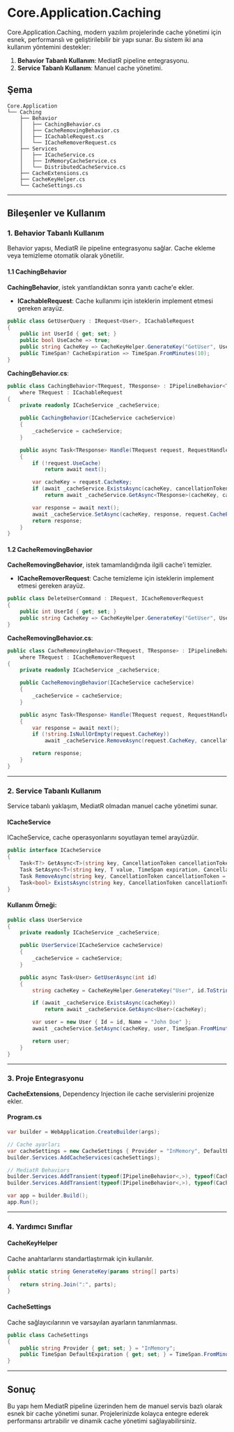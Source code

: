 ﻿# Core.Application.Caching

Core.Application.Caching, modern yazılım projelerinde cache yönetimi için esnek, performanslı ve geliştirilebilir bir yapı sunar.
Bu sistem iki ana kullanım yöntemini destekler:
1. **Behavior Tabanlı Kullanım**: MediatR pipeline entegrasyonu.
2. **Service Tabanlı Kullanım**: Manuel cache yönetimi.

## Şema
```
Core.Application
└── Caching
    ├── Behavior
    │   ├── CachingBehavior.cs
    │   ├── CacheRemovingBehavior.cs
    │   ├── ICachableRequest.cs
    │   └── ICacheRemoverRequest.cs
    ├── Services
    │   ├── ICacheService.cs
    │   ├── InMemoryCacheService.cs
    │   └── DistributedCacheService.cs
    ├── CacheExtensions.cs
    ├── CacheKeyHelper.cs
    └── CacheSettings.cs
```

---

## Bileşenler ve Kullanım

### 1. Behavior Tabanlı Kullanım
Behavior yapısı, MediatR ile pipeline entegrasyonu sağlar. Cache ekleme veya temizleme otomatik olarak yönetilir.

#### 1.1 CachingBehavior
**CachingBehavior**, istek yanıtlandıktan sonra yanıtı cache'e ekler.

- **ICachableRequest**: Cache kullanımı için isteklerin implement etmesi gereken arayüz.

```csharp
public class GetUserQuery : IRequest<User>, ICachableRequest
{
    public int UserId { get; set; }
    public bool UseCache => true;
    public string CacheKey => CacheKeyHelper.GenerateKey("GetUser", UserId.ToString());
    public TimeSpan? CacheExpiration => TimeSpan.FromMinutes(10);
}
```

**CachingBehavior.cs**:
```csharp
public class CachingBehavior<TRequest, TResponse> : IPipelineBehavior<TRequest, TResponse>
    where TRequest : ICachableRequest
{
    private readonly ICacheService _cacheService;

    public CachingBehavior(ICacheService cacheService)
    {
        _cacheService = cacheService;
    }

    public async Task<TResponse> Handle(TRequest request, RequestHandlerDelegate<TResponse> next, CancellationToken cancellationToken)
    {
        if (!request.UseCache)
            return await next();

        var cacheKey = request.CacheKey;
        if (await _cacheService.ExistsAsync(cacheKey, cancellationToken))
            return await _cacheService.GetAsync<TResponse>(cacheKey, cancellationToken);

        var response = await next();
        await _cacheService.SetAsync(cacheKey, response, request.CacheExpiration ?? TimeSpan.FromMinutes(30), cancellationToken);
        return response;
    }
}
```

#### 1.2 CacheRemovingBehavior
**CacheRemovingBehavior**, istek tamamlandığında ilgili cache'i temizler.

- **ICacheRemoverRequest**: Cache temizleme için isteklerin implement etmesi gereken arayüz.

```csharp
public class DeleteUserCommand : IRequest, ICacheRemoverRequest
{
    public int UserId { get; set; }
    public string CacheKey => CacheKeyHelper.GenerateKey("GetUser", UserId.ToString());
}
```

**CacheRemovingBehavior.cs**:
```csharp
public class CacheRemovingBehavior<TRequest, TResponse> : IPipelineBehavior<TRequest, TResponse>
    where TRequest : ICacheRemoverRequest
{
    private readonly ICacheService _cacheService;

    public CacheRemovingBehavior(ICacheService cacheService)
    {
        _cacheService = cacheService;
    }

    public async Task<TResponse> Handle(TRequest request, RequestHandlerDelegate<TResponse> next, CancellationToken cancellationToken)
    {
        var response = await next();
        if (!string.IsNullOrEmpty(request.CacheKey))
            await _cacheService.RemoveAsync(request.CacheKey, cancellationToken);

        return response;
    }
}
```

---

### 2. Service Tabanlı Kullanım
Service tabanlı yaklaşım, MediatR olmadan manuel cache yönetimi sunar.

#### ICacheService
ICacheService, cache operasyonlarını soyutlayan temel arayüzdür.
```csharp
public interface ICacheService
{
    Task<T?> GetAsync<T>(string key, CancellationToken cancellationToken = default);
    Task SetAsync<T>(string key, T value, TimeSpan expiration, CancellationToken cancellationToken = default);
    Task RemoveAsync(string key, CancellationToken cancellationToken = default);
    Task<bool> ExistsAsync(string key, CancellationToken cancellationToken = default);
}
```

#### Kullanım Örneği:

```csharp
public class UserService
{
    private readonly ICacheService _cacheService;

    public UserService(ICacheService cacheService)
    {
        _cacheService = cacheService;
    }

    public async Task<User> GetUserAsync(int id)
    {
        string cacheKey = CacheKeyHelper.GenerateKey("User", id.ToString());

        if (await _cacheService.ExistsAsync(cacheKey))
            return await _cacheService.GetAsync<User>(cacheKey);

        var user = new User { Id = id, Name = "John Doe" };
        await _cacheService.SetAsync(cacheKey, user, TimeSpan.FromMinutes(10));

        return user;
    }
}
```

---

### 3. Proje Entegrasyonu
**CacheExtensions**, Dependency Injection ile cache servislerini projenize ekler.

#### Program.cs
```csharp
var builder = WebApplication.CreateBuilder(args);

// Cache ayarları
var cacheSettings = new CacheSettings { Provider = "InMemory", DefaultExpiration = TimeSpan.FromMinutes(30) };
builder.Services.AddCacheServices(cacheSettings);

// MediatR Behaviors
builder.Services.AddTransient(typeof(IPipelineBehavior<,>), typeof(CachingBehavior<,>));
builder.Services.AddTransient(typeof(IPipelineBehavior<,>), typeof(CacheRemovingBehavior<,>));

var app = builder.Build();
app.Run();
```

---

### 4. Yardımcı Sınıflar

#### CacheKeyHelper
Cache anahtarlarını standartlaştırmak için kullanılır.
```csharp
public static string GenerateKey(params string[] parts)
{
    return string.Join(":", parts);
}
```

#### CacheSettings
Cache sağlayıcılarının ve varsayılan ayarların tanımlanması.
```csharp
public class CacheSettings
{
    public string Provider { get; set; } = "InMemory";
    public TimeSpan DefaultExpiration { get; set; } = TimeSpan.FromMinutes(30);
}
```

---

## Sonuç
Bu yapı hem MediatR pipeline üzerinden hem de manuel servis bazlı olarak esnek bir cache yönetimi sunar.
Projelerinizde kolayca entegre ederek performansı artırabilir ve dinamik cache yönetimi sağlayabilirsiniz.

